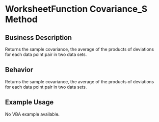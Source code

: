 # WorksheetFunction Covariance_S Method

## Business Description
Returns the sample covariance, the average of the products of deviations for each data point pair in two data sets.

## Behavior
Returns the sample covariance, the average of the products of deviations for each data point pair in two data sets.

## Example Usage
No VBA example available.
